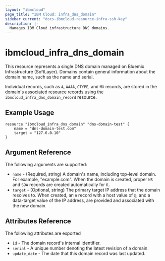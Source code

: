 ```yaml
---
layout: "ibmcloud"
page_title: "IBM Cloud: infra_dns_domain"
sidebar_current: "docs-ibmcloud-resource-infra-ssh-key"
description: |-
  Manages IBM Cloud infrastructure DNS domains.
---
```


# ibmcloud\_infra_dns_domain

This resource represents a single DNS domain managed on Bluemix Infrastructure (SoftLayer). Domains contain general information about the domain name, such as the name and serial. 

Individual records, such as `A`, `AAAA`, `CTYPE`, and `MX` records, are stored in the domain's associated resource records using the `ibmcloud_infra_dns_domain_record` resource.


## Example Usage

```hcl
resource "ibmcloud_infra_dns_domain" "dns-domain-test" {
    name = "dns-domain-test.com"
    target = "127.0.0.10"
}
```

## Argument Reference

The following arguments are supported:

* `name` - (Required, string) A domain's name, including top-level domain. For example, "example.com". When the domain is created, proper `NS` and `SOA` records are created automatically for it.
* `target` - (Optional, string) The primary target IP address that the domain resolves to. When created, an `A` record with a host value of `@`, and a data-target value of the IP address, are provided and associated with the new domain.

## Attributes Reference

The following attributes are exported

* `id` - The domain record's internal identifier.
* `serial` - A unique number denoting the latest revision of a domain.
* `update_date` - The date that this domain record was last updated.
